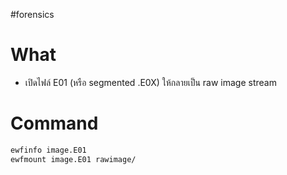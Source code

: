 #forensics 
# What
- เปิดไฟล์ E01 (หรือ segmented .E0X) ให้กลายเป็น raw image stream
# Command
```bash
ewfinfo image.E01
ewfmount image.E01 rawimage/
```